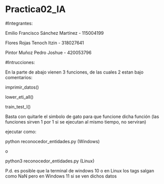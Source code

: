 # Practica02_IA

#Integrantes:

Emilio Francisco Sánchez Martínez - 115004199

Flores Rojas Tenoch Itzin - 318027641

Pintor Muñoz Pedro Joshue - 420053796


#Intrucciones:

En la parte de abajo vienen 3 funciones, de las cuales 2 estan bajo comentarios:

imprimir_datos()

lower_eti_all()
    
train_test_l()

Basta con quitarle el simbolo de gato para que funcione dicha función (las funciones sirven 1 por 1 si se ejecutan al mismo tiempo, no serviran)

ejecutar como:

python reconocedor_entidades.py (Windows)

o

python3 reconocedor_entidades.py (Linux)

P.d. es posible que la terminal de windows 10 o en Linux los tags salgan como NaN pero en Windows 11 si se ven dichos datos
